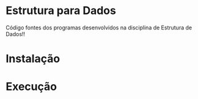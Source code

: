 ﻿# Estrutura para Dados
Código fontes dos programas desenvolvidos na disciplina de Estrutura de Dados!!

# Instalação


# Execução
